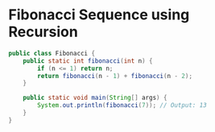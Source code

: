 # Fibonacci Sequence using Recursion

```java
public class Fibonacci {
    public static int fibonacci(int n) {
        if (n <= 1) return n;
        return fibonacci(n - 1) + fibonacci(n - 2);
    }

    public static void main(String[] args) {
        System.out.println(fibonacci(7)); // Output: 13
    }
}

```
